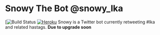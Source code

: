 # Snowy The Bot @snowy_lka 
[![Build Status](https://travis-ci.org/rifhanakram/snowy-the-bot.svg)
[![Heroku](https://heroku-badge.herokuapp.com/?app=snowy-the-bot)](https://snowy-the-bot.herokuapp.com/)
Snowy is a Twitter bot currently retweeting #lka and related hastags. 
<b>Due to upgrade soon</b>
